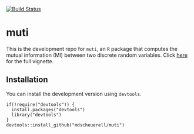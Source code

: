 [![Build Status](https://travis-ci.org/mdscheuerell/muti.svg?branch=master)](https://travis-ci.org/mdscheuerell/muti)

muti
====

This is the development repo for `muti`, an `R` package that computes the mutual information (MI) between two discrete random variables. Click [here](https://mdscheuerell.github.io/muti) for the full vignette.

Installation
------------

You can install the development version using `devtools`.

    if(!require("devtools")) {
      install.packages("devtools")
      library("devtools")
    }
    devtools::install_github("mdscheuerell/muti")
